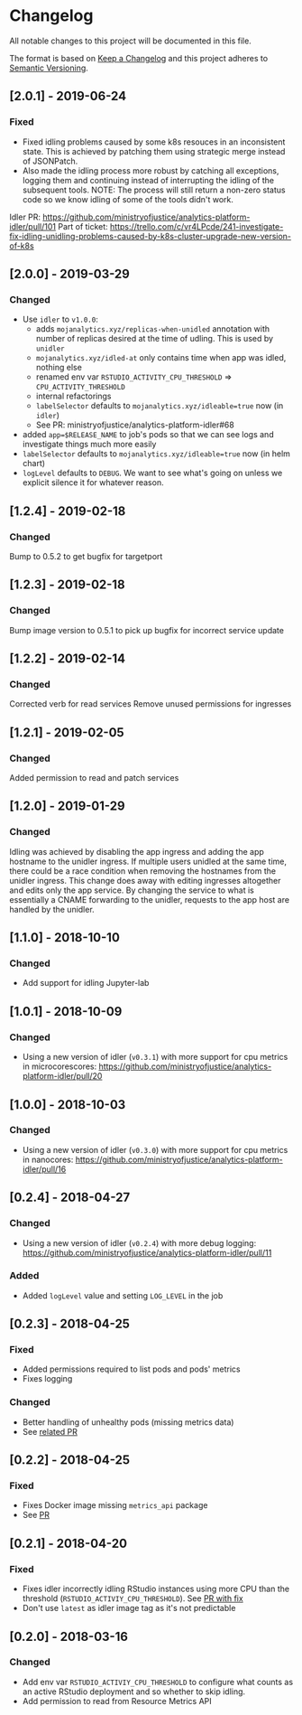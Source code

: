 # Changelog
All notable changes to this project will be documented in this file.

The format is based on [Keep a Changelog](http://keepachangelog.com/en/1.0.0/)
and this project adheres to [Semantic Versioning](http://semver.org/spec/v2.0.0.html).


## [2.0.1] - 2019-06-24
### Fixed
- Fixed idling problems caused by some k8s resouces in an inconsistent state.
  This is achieved by patching them using strategic merge instead of JSONPatch.
- Also made the idling process more robust by catching all exceptions, logging
  them and continuing instead of interrupting the idling of the subsequent
  tools.
  NOTE: The process will still return a non-zero status code so we know idling
  of some of the tools didn't work.


Idler PR: https://github.com/ministryofjustice/analytics-platform-idler/pull/101
Part of ticket: https://trello.com/c/vr4LPcde/241-investigate-fix-idling-unidling-problems-caused-by-k8s-cluster-upgrade-new-version-of-k8s


## [2.0.0] - 2019-03-29
### Changed
- Use `idler` to `v1.0.0`:
  - adds `mojanalytics.xyz/replicas-when-unidled` annotation with number of
    replicas desired at the time of udling. This is used by `unidler`
  - `mojanalytics.xyz/idled-at` only contains time when app was idled,
    nothing else
  - renamed env var `RSTUDIO_ACTIVITY_CPU_THRESHOLD` =>
    `CPU_ACTIVITY_THRESHOLD`
  - internal refactorings
  - `labelSelector` defaults to `mojanalytics.xyz/idleable=true` now
    (in `idler`)
  - See PR: ministryofjustice/analytics-platform-idler#68
- added `app=$RELEASE_NAME` to job's pods so that we can see logs and
  investigate things much more easily
- `labelSelector` defaults to `mojanalytics.xyz/idleable=true` now (in helm
  chart)
- `logLevel` defaults to `DEBUG`. We want to see what's going on unless
  we explicit silence it for whatever reason.


## [1.2.4] - 2019-02-18
### Changed
Bump to 0.5.2 to get bugfix for targetport


## [1.2.3] - 2019-02-18
### Changed
Bump image version to 0.5.1 to pick up bugfix for incorrect service update


## [1.2.2] - 2019-02-14
### Changed
Corrected verb for read services
Remove unused permissions for ingresses


## [1.2.1] - 2019-02-05
### Changed
Added permission to read and patch services


## [1.2.0] - 2019-01-29
### Changed
Idling was achieved by disabling the app ingress and adding the app hostname to the unidler ingress.
If multiple users unidled at the same time, there could be a race condition when removing the hostnames from the unidler ingress.
This change does away with editing ingresses altogether and edits only the app service. By changing the service to what is essentially a CNAME forwarding to the unidler, requests to the app host are handled by the unidler.


## [1.1.0] - 2018-10-10
### Changed
- Add support for idling Jupyter-lab


## [1.0.1] - 2018-10-09
### Changed
- Using a new version of idler (`v0.3.1`) with more support for cpu metrics in
  microcorescores:
  https://github.com/ministryofjustice/analytics-platform-idler/pull/20


## [1.0.0] - 2018-10-03
### Changed
- Using a new version of idler (`v0.3.0`) with more support for cpu metrics in
  nanocores:
  https://github.com/ministryofjustice/analytics-platform-idler/pull/16


## [0.2.4] - 2018-04-27
### Changed
- Using a new version of idler (`v0.2.4`) with more debug logging: https://github.com/ministryofjustice/analytics-platform-idler/pull/11

### Added
- Added `logLevel` value and setting `LOG_LEVEL` in the job


## [0.2.3] - 2018-04-25
### Fixed
- Added permissions required to list pods and pods' metrics
- Fixes logging

### Changed
- Better handling of unhealthy pods (missing metrics data)
- See [related PR](https://github.com/ministryofjustice/analytics-platform-idler/pull/10)


## [0.2.2] - 2018-04-25
### Fixed
- Fixes Docker image missing `metrics_api` package
- See [PR](https://github.com/ministryofjustice/analytics-platform-idler/pull/9)


## [0.2.1] - 2018-04-20
### Fixed
- Fixes idler incorrectly idling RStudio instances using more CPU
  than the threshold (`RSTUDIO_ACTIVIY_CPU_THRESHOLD`).
  See [PR with fix](https://github.com/ministryofjustice/analytics-platform-idler/pull/8)
- Don't use `latest` as idler image tag as it's not predictable


## [0.2.0] - 2018-03-16
### Changed
- Add env var `RSTUDIO_ACTIVIY_CPU_THRESHOLD` to configure what counts as an
  active RStudio deployment and so whether to skip idling.
- Add permission to read from Resource Metrics API
